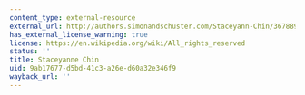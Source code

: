```yaml
---
content_type: external-resource
external_url: http://authors.simonandschuster.com/Staceyann-Chin/36788964
has_external_license_warning: true
license: https://en.wikipedia.org/wiki/All_rights_reserved
status: ''
title: Staceyanne Chin
uid: 9ab17677-d5bd-41c3-a26e-d60a32e346f9
wayback_url: ''
---
```

